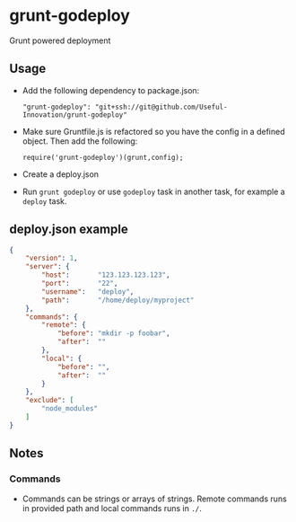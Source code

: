 # grunt-godeploy
Grunt powered deployment

## Usage

 - Add the following dependency to package.json:

   `"grunt-godeploy": "git+ssh://git@github.com/Useful-Innovation/grunt-godeploy"`

 - Make sure Gruntfile.js is refactored so you have the config in a defined object. Then add the following:

   `require('grunt-godeploy')(grunt,config);`

 - Create a deploy.json

 - Run `grunt godeploy` or use `godeploy` task in another task, for example a `deploy` task.

## deploy.json example
```JSON
{
    "version": 1,
    "server": {
        "host":       "123.123.123.123",
        "port":       "22",
        "username":   "deploy",
        "path":       "/home/deploy/myproject"
    },
    "commands": {
        "remote": {
            "before": "mkdir -p foobar",
            "after":  ""
        },
        "local": {
            "before": "",
            "after":  ""
        }
    },
    "exclude": [
        "node_modules"
    ]
}
```

## Notes

### Commands
 - Commands can be strings or arrays of strings. Remote commands runs in provided path and local commands runs in `./`.
